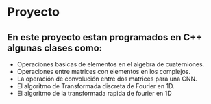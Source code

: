 # Proyecto
## En este proyecto estan programados en C++ algunas clases como:
* Operaciones basicas de elementos en el algebra de cuaterniones.
* Operaciones entre matrices con elementos en los complejos.
* La operación de convolución entre dos matrices para una CNN.
* El algoritmo de Transformada discreta de Fourier en 1D.
* El algoritmo de la transformada rapida de fourier en 1D
